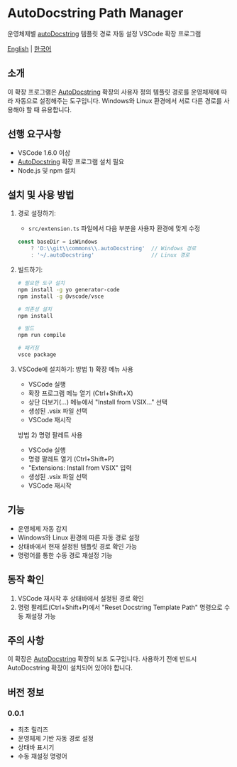 # AutoDocstring Path Manager

운영체제별 [autoDocstring](https://github.com/NilsJPWerner/autoDocstring) 템플릿 경로 자동 설정 VSCode 확장 프로그램

[English](README.md) | [한국어](README.ko.md)

## 소개

이 확장 프로그램은 [AutoDocstring](https://github.com/NilsJPWerner/autoDocstring) 확장의 사용자 정의 템플릿 경로를 운영체제에 따라 자동으로 설정해주는 도구입니다. Windows와 Linux 환경에서 서로 다른 경로를 사용해야 할 때 유용합니다.

## 선행 요구사항

- VSCode 1.6.0 이상
- [AutoDocstring](https://github.com/NilsJPWerner/autoDocstring) 확장 프로그램 설치 필요
- Node.js 및 npm 설치

## 설치 및 사용 방법

1. 경로 설정하기:
   - `src/extension.ts` 파일에서 다음 부분을 사용자 환경에 맞게 수정
   ```typescript
   const baseDir = isWindows 
       ? 'D:\\git\\commons\\.autoDocstring'  // Windows 경로
       : '~/.autoDocstring'                  // Linux 경로
   ```

2. 빌드하기:
   ```bash
   # 필요한 도구 설치
   npm install -g yo generator-code
   npm install -g @vscode/vsce
   
   # 의존성 설치
   npm install
   
   # 빌드
   npm run compile
   
   # 패키징
   vsce package
   ```

3. VSCode에 설치하기:
   방법 1) 확장 메뉴 사용
   - VSCode 실행
   - 확장 프로그램 메뉴 열기 (Ctrl+Shift+X)
   - 상단 더보기(...) 메뉴에서 "Install from VSIX..." 선택
   - 생성된 .vsix 파일 선택
   - VSCode 재시작

   방법 2) 명령 팔레트 사용
   - VSCode 실행
   - 명령 팔레트 열기 (Ctrl+Shift+P)
   - "Extensions: Install from VSIX" 입력
   - 생성된 .vsix 파일 선택
   - VSCode 재시작

## 기능

- 운영체제 자동 감지
- Windows와 Linux 환경에 따른 자동 경로 설정
- 상태바에서 현재 설정된 템플릿 경로 확인 가능
- 명령어를 통한 수동 경로 재설정 기능

## 동작 확인

1. VSCode 재시작 후 상태바에서 설정된 경로 확인
2. 명령 팔레트(Ctrl+Shift+P)에서 "Reset Docstring Template Path" 명령으로 수동 재설정 가능

## 주의 사항

이 확장은 [AutoDocstring](https://github.com/NilsJPWerner/autoDocstring) 확장의 보조 도구입니다. 사용하기 전에 반드시 AutoDocstring 확장이 설치되어 있어야 합니다.

## 버전 정보

### 0.0.1
- 최초 릴리즈
- 운영체제 기반 자동 경로 설정
- 상태바 표시기
- 수동 재설정 명령어
